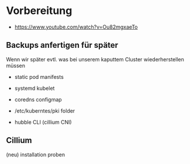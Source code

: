 # Vorbereitung

* https://www.youtube.com/watch?v=Ou82mgxaeTo

## Backups anfertigen für später
Wenn wir später evtl. was bei unserem kaputtem Cluster wiederherstellen müssen

* static pod manifests
* systemd kubelet
* coredns configmap
* /etc/kuberntes/pki folder

* hubble CLI (cillium CNI)

## Cillium
(neu) installation proben
